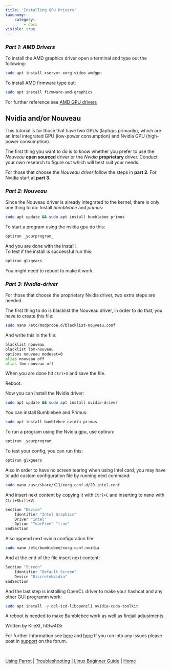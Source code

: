 ```yaml
---
title: 'Installing GPU Drivers'
taxonomy:
    category:
        - docs
visible: true
---
```


### _**Part 1: AMD Drivers**_
To install the AMD graphics driver open a terminal and type out the following:

```bash
sudo apt install xserver-xorg-video-amdgpu
```

To install AMD firmware type out: 

```bash
sudo apt install firmware-amd-graphics
```

For further reference see [AMD GPU drivers](https://linuxconfig.org/how-to-install-amdgpu-drivers-on-debian-9-stretch-linux)

## Nvidia and/or Nouveau
This tutorial is for those that have two GPUs (laptops primarily), which are an Intel integrated GPU (low-power consumption) and Nvidia GPU (high-power consumption). 

The first thing you want to do is to know whether you prefer to use the _Nouveau_ **open sourced** driver or the _Nvidia_ **proprietary** driver. Conduct your own research to figure out which will best suit your needs.  

For those that choose the _Nouveau driver_ follow the steps in **part 2**. For Nvidia start at **part 3**. 

### _**Part 2:  Nouveau**_

Since the Nouveau driver is already integrated to the kernel, there is only one thing to do: Install _bumblebee_ and _primus_:

```bash
sudo apt update && sudo apt install bumblebee primus
```

To start a program using the nvidia gpu do this:

```bash
optirun _yourprogram_
```

And you are done with the install!   
To test if the install is successful run this:

```bash
optirun glxgears
```
 
You might need to reboot to make it work. 

### **_Part 3: Nvidia-driver_**

For those that choose the proprietary Nvidia driver, two extra steps are needed. 

The first thing to do is blacklist the Nouveau driver, in order to do that, you have to create this file:

```bash
sudo nano /etc/modprobe.d/blacklist-nouveau.conf
```

And write this in the file:
```bash
blacklist nouveau
blacklist lbm-nouveau
options nouveau modeset=0
alias nouveau off 
alias lbm-nouveau off
```
When you are done hit `Ctrl+X` and save the file.

Reboot.

Now you can install the Nvidia driver:

```bash
sudo apt update && sudo apt install nvidia-driver
```

You can install Bumblebee and Primus:

```bash
sudo apt install bumblebee-nvidia primus
```

To run a program using the Nvidia gpu, use optirun:

```bash
optirun _yourprogram_
```

To test your config, you can run this:

```bash
optirun glxgears
```

Also in order to have no screen tearing when using Intel card, you may have to add custom configuration file by running next command:

```bash
sudo nano /usr/share/X11/xorg.conf.d/20-intel.conf
```
And insert next content by copying it with `Ctrl+C` and inserting to nano with `Ctrl+Shift+V`:

```bash
Section "Device"
    Identifier "Intel Graphics"
    Driver "intel"
    Option "TearFree" "true"
EndSection
```

Also append next nvidia configuration file:

```bash
sudo nano /etc/bumblebee/xorg.conf.nvidia
```

And at the end of the file insert next content:

```bash
Section "Screen"
    Identifier "Default Screen"
    Device "DiscreteNvidia"
EndSection
```

And the last step is installing OpenCL driver to make your hashcat and any other GUI programm work:

```bash
sudo apt install -y ocl-icd-libopencl1 nvidia-cuda-toolkit
```

A reboot is needed to make Bumblebee work as well as firejail adjustments.

Written by KileXt, h0tw4t3r

For further information see [here](https://github.com/Bumblebee-Project/Bumblebee/wiki)
and [here](https://community.parrotsec.org/t/bumblebee-fails-to-run-optirun-xorg/5732/3)
If you run into any issues please post in [support](https://community.parrotsec.org/c/support) on the forum.

&nbsp;

[Using Parrot](https://docs.parrotlinux.org/info/start/) | [Troubleshooting](https://docs.parrotlinux.org/trbl/start/) | [Linux Beginner Guide](https://docs.parrotlinux.org/library/lbg-basics/) | [Home](https://docs.parrotlinux.org/)
